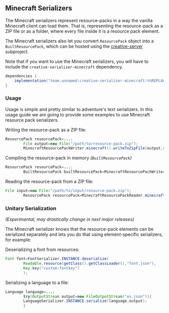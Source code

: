 ## Minecraft Serializers

The Minecraft serializers represent resource-packs in a way the vanilla Minecraft
client can load them. That is, representing the resource-pack as a ZIP file or as
a folder, where every file inside it is a resource pack element.

The Minecraft serializers also let you convert `ResourcePack` object into a
`BuiltResourcePack`, which can be hosted using the
[creative-server](../server/creative-server.md) subproject.

Note that if you want to use the Minecraft serializers, you will have to include
the `creative-serializer-minecraft` dependency.

```gradle
dependencies {
    implementation("team.unnamed:creative-serializer-minecraft:%%REPLACE_latestRelease{team.unnamed:creative-serializer-minecraft}%%")
}
```

### Usage

Usage is simple and pretty similar to adventure's text serializers. In this
usage guide we are going to provide some examples to use Minecraft resource
pack serializers.

Writing the resource-pack as a ZIP file:

```java
ResourcePack resourcePack=...;
        File output=new File("/path/to/resource-pack.zip");
        MinecraftResourcePackWriter.minecraft().writeToZipFile(output,resourcePack);
```

Compiling the resource-pack in memory *(`BuiltResourcePack`)*

```java
ResourcePack resourcePack=...;
        BuiltResourcePack builtResourcePack=MinecraftResourcePackWriter.minecraft().build(resourcePack);
```

Reading the resource-pack from a ZIP file:

```java
File input=new File("/path/to/input/resource-pack.zip");
        ResourcePack resourcePack=MinecraftResourcePackReader.minecraft().readFromZipFile(input);
```

### Unitary Serialization

*(Experimental, may drastically change in next major releases)*

The Minecraft serializer knows that the resource-pack elements can be serialized
separately and lets you do that using element-specific serializers, for example:

Deserializing a font from resources:

```java
Font font=FontSerializer.INSTANCE.deserialize(
        Readable.resource(getClass().getClassLoader(),"font.json"),
        Key.key("custom:fontkey")
        );
```

Serializing a language to a file:

```java
Language language=...;
        try(OutputStream output=new FileOutputStream("es.json")){
        LanguageSerializer.INSTANCE.serialize(language,output);
        }
```